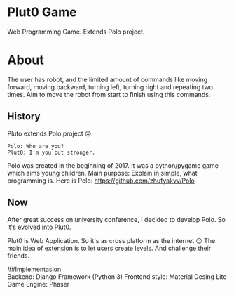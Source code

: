 # Plut0 Game

Web Programming Game. Extends Polo project.

# About    
The user has robot, and the limited amount of commands like moving forward, moving backward, turning left, turning right and repeating two times.
Aim to move the robot from start to finish using this commands.  

## History    

Pluto extends Polo project :stuck_out_tongue_winking_eye: 
```
Polo: Who are you?
Plut0: I'm you but stronger.
```    
Polo was created in the beginning of 2017. It was a python/pygame game which aims young children. Main purpose: Explain in simple, what programming is.
Here is Polo: https://github.com/zhufyakvv/Polo    

## Now    
After great success on university conference, I decided to develop Polo. So it's evolved into Plut0.    

Plut0 is Web Application. So it's as cross platform as the internet :wink:
The main idea of extension is to let users create levels. And challenge their friends. 

##Implementasion     
Backend: Django Framework (Python 3)
Frontend style: Material Desing Lite
Game Engine: Phaser


